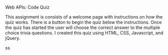 Web APIs: Code Quiz

This assignment is consists of a welcome page with instructions on how the quiz works. There is a button to begin the quiz below the instructions. Once the quiz has started the user will choose the correct answer to the multiple choice trivia questions. 
I created this quiz using HTML, CSS, Javascript, and jQuery. 

ss